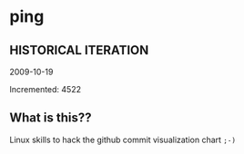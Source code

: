 # ping

## HISTORICAL ITERATION
2009-10-19

Incremented: 4522

## What is this?? 
Linux skills to hack the github commit visualization chart `;-)`
